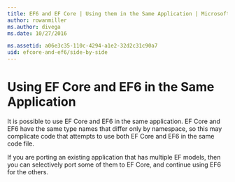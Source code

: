 ```yaml
---
title: EF6 and EF Core | Using them in the Same Application | Microsoft Docs
author: rowanmiller
ms.author: divega
ms.date: 10/27/2016

ms.assetid: a06e3c35-110c-4294-a1e2-32d2c31c90a7
uid: efcore-and-ef6/side-by-side
---
```

# Using EF Core and EF6 in the Same Application

It is possible to use EF Core and EF6 in the same application. EF Core and EF6 have the same type names that differ only by namespace, so this may complicate code that attempts to use both EF Core and EF6 in the same code file.

If you are porting an existing application that has multiple EF models, then you can selectively port some of them to EF Core, and continue using EF6 for the others.
